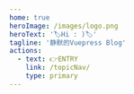 ```yaml
---
home: true
heroImage: /images/logo.png
heroText: '🏷️Hi : )🏷️'
tagline: '静默的Vuepress Blog'
actions:
  - text: 👉ENTRY
    link: /topicNav/
    type: primary
---
```






